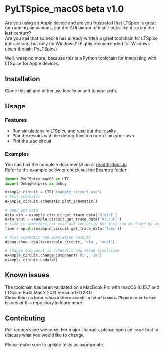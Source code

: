 # PyLTSpice_macOS beta v1.0

Are you using an Apple device and are you frustrated that LTSpice is great for running simulations, but the GUI output of it still looks like it's from the last century?  
Are you sad that someone has already written a great toolchain for LTSpice interactions, but only for Windows? (Highly recommended for Windows users though: [PyLTSpice](https://github.com/nunobrum/PyLTSpice))  

Well, weep no more, because this is a Python toolchain for interacting with LTSpice for Apple devices.  

## Installation

Clone this git and either use locally or add to your path.

## Usage
### Features
- Run simulations in LTSpice and read out the results
- Plot the results with the debug function or do it on your own
- Plot the .asc circuit

### Examples
You can find the complete documentation at [readthedocs.io](https://pyltspice-macos.readthedocs.io/en/latest/index.html)  
Refer to the example below or check out the [Example folder](https://github.com/simongapp/PyLTSpice_macOS/tree/main/Examples) 
```python
import PyLTSpice_macOS as LTC
import DebugHelpers as debug

example_circuit = LTC('example_circuit.asc')
# Plot schematic
example_circuit.schematic.plot_schematic()

# Read out data
data_vin = example_circuit.get_trace_data('V(vin)')
data_vout = example_circuit.get_trace_data('V(vout)')
# time is sometimes not read out correctly but this can be fixed by using the absolute value
time = np.abs(example_circuit.get_trace_data('time'))

# Plot schematic and simulation results
debug.show_results(example_circuit, 'vin', 'vout')

# Change component in schematic and rerun simulation
example_circuit.change_component('R1', '1k')
example_circuit.update()
```
## Known issues
The toolchain has been validated on a MacBook Pro with macOS 10.15.7 and LTSpice Build Mar 3 2021 Version:17.0.23.0  
Since this is a beta release there are still a lot of issues. Please refer to the issues of this repository to learn more.
      

## Contributing
Pull requests are welcome. For major changes, please open an issue first to discuss what you would like to change.

Please make sure to update tests as appropriate.
